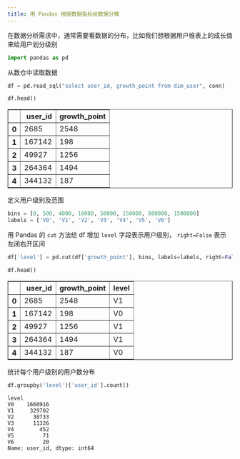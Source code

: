 ```yaml
---
title: 用 Pandas 根据数据指标给数据分桶
---
```


在数据分析需求中，通常需要看数据的分布，比如我们想根据用户维表上的成长值来给用户划分级别


```python
import pandas as pd
```

从数仓中读取数据


```python
df = pd.read_sql("select user_id, growth_point from dim_user", conn)
```


```python
df.head()
```

<table border="1" class="dataframe">
  <thead>
    <tr style="text-align: right;">
      <th></th>
      <th>user_id</th>
      <th>growth_point</th>
    </tr>
  </thead>
  <tbody>
    <tr>
      <th>0</th>
      <td>2685</td>
      <td>2548</td>
    </tr>
    <tr>
      <th>1</th>
      <td>167142</td>
      <td>198</td>
    </tr>
    <tr>
      <th>2</th>
      <td>49927</td>
      <td>1256</td>
    </tr>
    <tr>
      <th>3</th>
      <td>264364</td>
      <td>1494</td>
    </tr>
    <tr>
      <th>4</th>
      <td>344132</td>
      <td>187</td>
    </tr>
  </tbody>
</table>

定义用户级别及范围


```python
bins = [0, 500, 4000, 10000, 50000, 150000, 800000, 1500000]
labels = ['V0', 'V1', 'V2', 'V3', 'V4', 'V5', 'V6']
```

用 Pandas 的 `cut` 方法给 df 增加 `level` 字段表示用户级别， `right=False` 表示左闭右开区间


```python
df['level'] = pd.cut(df['growth_point'], bins, labels=labels, right=False)
```


```python
df.head()
```

<table border="1" class="dataframe">
  <thead>
    <tr style="text-align: right;">
      <th></th>
      <th>user_id</th>
      <th>growth_point</th>
      <th>level</th>
    </tr>
  </thead>
  <tbody>
    <tr>
      <th>0</th>
      <td>2685</td>
      <td>2548</td>
      <td>V1</td>
    </tr>
    <tr>
      <th>1</th>
      <td>167142</td>
      <td>198</td>
      <td>V0</td>
    </tr>
    <tr>
      <th>2</th>
      <td>49927</td>
      <td>1256</td>
      <td>V1</td>
    </tr>
    <tr>
      <th>3</th>
      <td>264364</td>
      <td>1494</td>
      <td>V1</td>
    </tr>
    <tr>
      <th>4</th>
      <td>344132</td>
      <td>187</td>
      <td>V0</td>
    </tr>
  </tbody>
</table>


统计每个用户级别的用户数分布


```python
df.groupby('level')['user_id'].count()
```




    level
    V0    1660916
    V1     329702
    V2      30733
    V3      11326
    V4        452
    V5         71
    V6         20
    Name: user_id, dtype: int64

